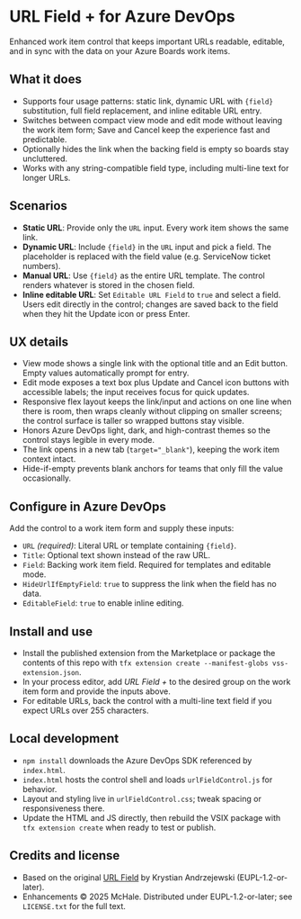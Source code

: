 # URL Field + for Azure DevOps

Enhanced work item control that keeps important URLs readable, editable, and in sync with the data on your Azure Boards work items.

## What it does
- Supports four usage patterns: static link, dynamic URL with `{field}` substitution, full field replacement, and inline editable URL entry.
- Switches between compact view mode and edit mode without leaving the work item form; Save and Cancel keep the experience fast and predictable.
- Optionally hides the link when the backing field is empty so boards stay uncluttered.
- Works with any string-compatible field type, including multi-line text for longer URLs.

## Scenarios
- **Static URL**: Provide only the `URL` input. Every work item shows the same link.
- **Dynamic URL**: Include `{field}` in the `URL` input and pick a field. The placeholder is replaced with the field value (e.g. ServiceNow ticket numbers).
- **Manual URL**: Use `{field}` as the entire URL template. The control renders whatever is stored in the chosen field.
- **Inline editable URL**: Set `Editable URL Field` to `true` and select a field. Users edit directly in the control; changes are saved back to the field when they hit the Update icon or press Enter.

## UX details
- View mode shows a single link with the optional title and an Edit button. Empty values automatically prompt for entry.
- Edit mode exposes a text box plus Update and Cancel icon buttons with accessible labels; the input receives focus for quick updates.
- Responsive flex layout keeps the link/input and actions on one line when there is room, then wraps cleanly without clipping on smaller screens; the control surface is taller so wrapped buttons stay visible.
- Honors Azure DevOps light, dark, and high-contrast themes so the control stays legible in every mode.
- The link opens in a new tab (`target="_blank"`), keeping the work item context intact.
- Hide-if-empty prevents blank anchors for teams that only fill the value occasionally.

## Configure in Azure DevOps
Add the control to a work item form and supply these inputs:
- `URL` *(required)*: Literal URL or template containing `{field}`.
- `Title`: Optional text shown instead of the raw URL.
- `Field`: Backing work item field. Required for templates and editable mode.
- `HideUrlIfEmptyField`: `true` to suppress the link when the field has no data.
- `EditableField`: `true` to enable inline editing.

## Install and use
- Install the published extension from the Marketplace or package the contents of this repo with `tfx extension create --manifest-globs vss-extension.json`.
- In your process editor, add *URL Field +* to the desired group on the work item form and provide the inputs above.
- For editable URLs, back the control with a multi-line text field if you expect URLs over 255 characters.

## Local development
- `npm install` downloads the Azure DevOps SDK referenced by `index.html`.
- `index.html` hosts the control shell and loads `urlFieldControl.js` for behavior.
- Layout and styling live in `urlFieldControl.css`; tweak spacing or responsiveness there.
- Update the HTML and JS directly, then rebuild the VSIX package with `tfx extension create` when ready to test or publish.

## Credits and license
- Based on the original [URL Field](https://github.com/krypu/azure-devops-extension-url-field) by Krystian Andrzejewski (EUPL-1.2-or-later).
- Enhancements © 2025 McHale. Distributed under EUPL-1.2-or-later; see `LICENSE.txt` for the full text.
